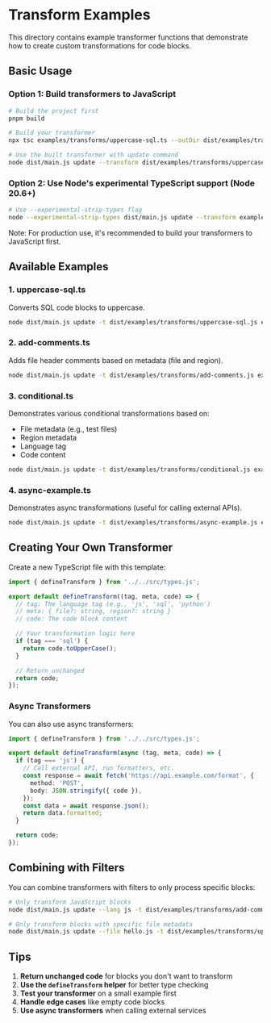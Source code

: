# Transform Examples

This directory contains example transformer functions that demonstrate how to create custom transformations for code blocks.

## Basic Usage

### Option 1: Build transformers to JavaScript

```bash
# Build the project first
pnpm build

# Build your transformer
npx tsc examples/transforms/uppercase-sql.ts --outDir dist/examples/transforms --module ES2022 --target ES2022

# Use the built transformer with update command
node dist/main.js update --transform dist/examples/transforms/uppercase-sql.js examples/sample.md > output.md
```

### Option 2: Use Node's experimental TypeScript support (Node 20.6+)

```bash
# Use --experimental-strip-types flag
node --experimental-strip-types dist/main.js update --transform examples/transforms/uppercase-sql.ts examples/sample.md > output.md
```

Note: For production use, it's recommended to build your transformers to JavaScript first.

## Available Examples

### 1. uppercase-sql.ts
Converts SQL code blocks to uppercase.

```bash
node dist/main.js update -t dist/examples/transforms/uppercase-sql.js examples/sample.md
```

### 2. add-comments.ts
Adds file header comments based on metadata (file and region).

```bash
node dist/main.js update -t dist/examples/transforms/add-comments.js examples/sample.md
```

### 3. conditional.ts
Demonstrates various conditional transformations based on:
- File metadata (e.g., test files)
- Region metadata
- Language tag
- Code content

```bash
node dist/main.js update -t dist/examples/transforms/conditional.js examples/sample.md
```

### 4. async-example.ts
Demonstrates async transformations (useful for calling external APIs).

```bash
node dist/main.js update -t dist/examples/transforms/async-example.js examples/sample.md
```

## Creating Your Own Transformer

Create a new TypeScript file with this template:

```typescript
import { defineTransform } from '../../src/types.js';

export default defineTransform((tag, meta, code) => {
  // tag: The language tag (e.g., 'js', 'sql', 'python')
  // meta: { file?: string, region?: string }
  // code: The code block content

  // Your transformation logic here
  if (tag === 'sql') {
    return code.toUpperCase();
  }

  // Return unchanged
  return code;
});
```

### Async Transformers

You can also use async transformers:

```typescript
import { defineTransform } from '../../src/types.js';

export default defineTransform(async (tag, meta, code) => {
  if (tag === 'js') {
    // Call external API, run formatters, etc.
    const response = await fetch('https://api.example.com/format', {
      method: 'POST',
      body: JSON.stringify({ code }),
    });
    const data = await response.json();
    return data.formatted;
  }

  return code;
});
```

## Combining with Filters

You can combine transformers with filters to only process specific blocks:

```bash
# Only transform JavaScript blocks
node dist/main.js update --lang js -t dist/examples/transforms/add-comments.js input.md

# Only transform blocks with specific file metadata
node dist/main.js update --file hello.js -t dist/examples/transforms/uppercase-sql.js input.md
```

## Tips

1. **Return unchanged code** for blocks you don't want to transform
2. **Use the `defineTransform` helper** for better type checking
3. **Test your transformer** on a small example first
4. **Handle edge cases** like empty code blocks
5. **Use async transformers** when calling external services
